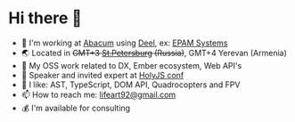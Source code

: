# Hi there 👋

- 🧘 I'm working at [Abacum](https://www.abacum.io/) using [Deel](https://deel.com/referrals/Aleksandr-9Rl3aXx5), ex: [EPAM Systems](https://epam.com/)
- :earth_asia: Located in ~~GMT+3 [St.Petersburg](https://youtu.be/SUff9wXxlfE?t=11) (Russia)~~, GMT+4 Yerevan (Armenia)
- 🔭 My OSS work related to DX, Ember ecosystem, Web API's
- :mega: Speaker and invited expert at [HolyJS conf](https://holyjs.ru/en/)
- 🌱 I like: AST, TypeScript, DOM API, Quadrocopters and FPV
- 📫 How to reach me: <a href="mailto:lifeart92@gmail.com">lifeart92@gmail.com</a>
- :moneybag: I'm available for consulting

<img src="https://github-readme-stats.vercel.app/api?username=lifeart&&show_icons=true" alt="" role="presentation" />
